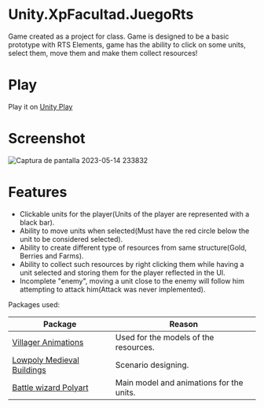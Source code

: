 # Unity.XpFacultad.JuegoRts

Game created as a project for class. Game is designed to be a basic prototype with RTS Elements, game has the ability to click on some units, select them, move them and make them collect resources!

# Play

Play it on [Unity Play](https://play.unity.com/mg/other/rts-programming-exercise)

# Screenshot
![Captura de pantalla 2023-05-14 233832](https://github.com/albertoha94/Unity.XpFacultad.JuegoRts/assets/14353851/bc142f3b-5253-4a19-8d2c-5c2fa1f30951)

# Features
* Clickable units for the player(Units of the player are represented with a black bar).
* Ability to move units when selected(Must have the red circle below the unit to be considered selected).
* Ability to create different type of resources from same structure(Gold, Berries and Farms).
* Ability to collect such resources by right clicking them while having a unit selected and storing them for the player reflected in the UI.
* Incomplete "enemy", moving a unit close to the enemy will follow him attempting to attack him(Attack was never implemented).

Packages used:

Package |	Reason
--- | ---
[Villager Animations](https://assetstore.unity.com/packages/3d/animations/villager-animations-147875) | Used for the models of the resources.
[Lowpoly Medieval Buildings](https://assetstore.unity.com/packages/3d/environments/historic/lowpoly-medieval-buildings-58289) | Scenario designing.
[Battle wizard Polyart](https://assetstore.unity.com/packages/3d/characters/humanoids/fantasy/battle-wizard-poly-art-128097) | Main model and animations for the units.
